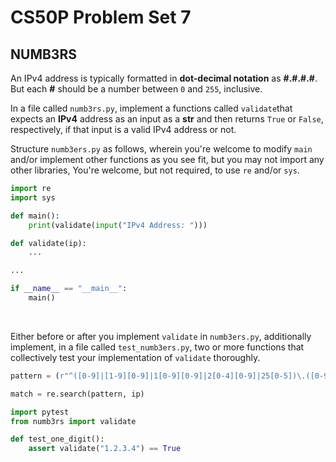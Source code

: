 # CS50P Problem Set 7

## NUMB3RS
An IPv4 address is typically formatted in **dot-decimal notation** as **#.#.#.#**. But each **#** should be a number between `0` and `255`, inclusive.

In a file called `numb3rs.py`, implement a functions called `validate`that expects an **IPv4** address as an input as a **str** and then returns `True` or `False`, respectively, if that input is a valid IPv4 address or not.

Structure `numb3ers.py` as follows, wherein you're welcome to modify `main` and/or implement other functions as you see fit, but you may not import any other libraries, You're welcome, but not required, to use `re` and/or `sys`.
```py
import re
import sys

def main():
    print(validate(input("IPv4 Address: ")))

def validate(ip):
    ...

...

if __name__ == "__main__":
    main()
```
<br>

Either before or after you implement `validate` in `numb3ers.py`, additionally implement, in a file called `test_numb3ers.py`, two or more functions that collectively test your implementation of `validate` thoroughly.
<br>

```py
pattern = (r"^([0-9]|[1-9][0-9]|1[0-9][0-9]|2[0-4][0-9]|25[0-5])\.([0-9]|[1-9][0-9]|1[0-9][0-9]|2[0-4][0-9]|25[0-5])\.([0-9]|[1-9][0-9]|1[0-9][0-9]|2[0-4][0-9]|25[0-5])\.([0-9]|[1-9][0-9]|1[0-9][0-9]|2[0-4][0-9]|25[0-5])$")
```
```py
match = re.search(pattern, ip)
````
```py
import pytest
from numb3rs import validate

def test_one_digit():
    assert validate("1.2.3.4") == True
```
<br>